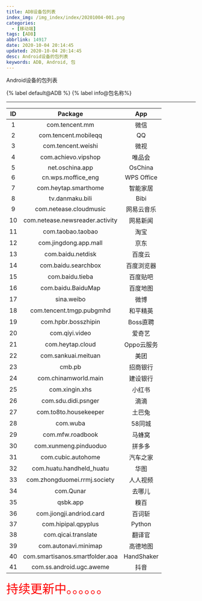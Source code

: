 ```yaml
---
title: ADB设备包列表
index_img: /img_index/index/20201004-001.png
categories:
  - [移动端]
tags: [ADB]
abbrlink: 14917
date: 2020-10-04 20:14:45
updated: 2020-10-04 20:14:45
desc: Android设备的包列表
keywords: ADB, Android, 包
---
```


Android设备的包列表

{% label default@ADB %} {% label info@包名称%}

<!--more-->
<hr />

| ID  |             Package             |    App     |
|:---:|:-------------------------------:|:----------:|
|  1  |         com.tencent.mm          |    微信    |
|  2  |      com.tencent.mobileqq       |     QQ     |
|  3  |       com.tencent.weishi        |    微视    |
|  4  |       com.achievo.vipshop       |   唯品会   |
|  5  |         net.oschina.app         |  OsChina   |
|  6  |       cn.wps.moffice_eng        | WPS Office |
|  7  |      com.heytap.smarthome       |  智能家居  |
|  8  |         tv.danmaku.bili         |    Bibi    |
|  9  |     com.netease.cloudmusic      | 网易云音乐 |
| 10  | com.netease.newsreader.activity |  网易新闻  |
| 11  |        com.taobao.taobao        |    淘宝    |
| 12  |      com.jingdong.app.mall      |    京东    |
| 13  |        com.baidu.netdisk        |   百度云   |
| 14  |       com.baidu.searchbox       | 百度浏览器 |
| 15  |         com.baidu.tieba         |  百度贴吧  |
| 16  |       com.baidu.BaiduMap        |  百度地图  |
| 17  |           sina.weibo            |    微博    |
| 18  |    com.tencent.tmgp.pubgmhd     |  和平精英  |
| 19  |       com.hpbr.bosszhipin       |  Boss直聘  |
| 20  |         com.qiyi.video          |   爱奇艺   |
| 21  |        com.heytap.cloud         | Oppo云服务 |
| 22  |       com.sankuai.meituan       |    美团    |
| 23  |             cmb.pb              |  招商银行  |
| 24  |      com.chinamworld.main       |  建设银行  |
| 25  |         com.xingin.xhs          |   小红书   |
| 26  |       com.sdu.didi.psnger       |    滴滴    |
| 27  |      com.to8to.housekeeper      |   土巴兔   |
| 28  |            com.wuba             |   58同城   |
| 29  |        com.mfw.roadbook         |   马蜂窝   |
| 30  |      com.xunmeng.pinduoduo      |   拼多多   |
| 31  |       com.cubic.autohome        |  汽车之家  |
| 32  |    com.huatu.handheld_huatu     |    华图    |
| 33  |  com.zhongduomei.rrmj.society   |  人人视频  |
| 34  |            com.Qunar            |   去哪儿   |
| 35  |            qsbk.app             |    糗百    |
| 36  |    com.jiongji.andriod.card     |   百词斩   |
| 37  |       com.hipipal.qpyplus       |   Python   |
| 38  |       com.qicai.translate       |   翻译官   |
| 39  |      com.autonavi.minimap       |  高德地图  |
| 40  | com.smartisanos.smartfolder.aoa | HandShaker |
| 41  |    com.ss.android.ugc.aweme     |    抖音    |


<font size=6.5 color='red'>持续更新中。。。。。。</font>
